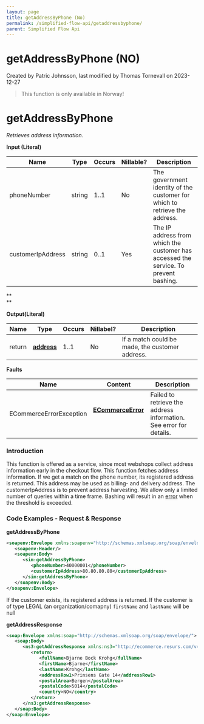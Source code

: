 ```yaml
---
layout: page
title: getAddressByPhone (No)
permalink: /simplified-flow-api/getaddressbyphone/
parent: Simplified Flow Api
---
```



# getAddressByPhone (NO) 
Created by Patric Johnsson, last modified by Thomas Tornevall on
2023-12-27
> This function is only available in Norway!

# getAddressByPhone
*Retrieves address information.*

**Input (Literal)**

| Name              | Type   | Occurs | Nillable? | Description                                                                           |
|-------------------|--------|--------|-----------|---------------------------------------------------------------------------------------|
| phoneNumber       | string | 1..1   | No        | The government identity of the customer for which to retrieve the address.            |
| customerIpAddress | string | 0..1   | Yes       | The IP address from which the customer has accessed the service. To prevent bashing.  |

**  
**

**Output(Literal)**

| Name   | Type                   | Occurs | Nillabel? | Description                                     |
|--------|------------------------|--------|-----------|-------------------------------------------------|
| return | **[address](address)** | 1..1   | No        | If a match could be made, the customer address. |

**Faults**

| Name                    | Content                                  | Description                                                        |
|-------------------------|------------------------------------------|--------------------------------------------------------------------|
| ECommerceErrorException | **[ECommerceError](ecommerceerror)**     | Failed to retrieve the address information. See error for details. |

### Introduction
This function is offered as a service, since most webshops collect
address information early in the checkout flow. This function fetches
address information. If we get a match on the phone number, its
registered address is returned. This address may be used as billing- and
delivery address. The customerIpAddress is to prevent address
harvesting. We allow only a limited number of queries within a time
frame. Bashing will result in an [error](328078) when the threshold is
exceeded.

### Code Examples - Request & Response
**getAddressByPhone**
```xml
<soapenv:Envelope xmlns:soapenv="http://schemas.xmlsoap.org/soap/envelope/" xmlns:sim="http://ecommerce.resurs.com/v4/msg/simplifiedshopflow">
   <soapenv:Header/>
   <soapenv:Body>
      <sim:getAddressByPhone>
         <phoneNumber>40000001</phoneNumber>
         <customerIpAddress>80.80.80.80</customerIpAddress>
      </sim:getAddressByPhone>
   </soapenv:Body>
</soapenv:Envelope>
```

If the customer exists, its registered address is returned. If the
customer is of type LEGAL (an
organization/comapny) `firstName` and `lastName` will be null

**getAddressResponse**
```xml
<soap:Envelope xmlns:soap="http://schemas.xmlsoap.org/soap/envelope/">
   <soap:Body>
      <ns3:getAddressResponse xmlns:ns3="http://ecommerce.resurs.com/v4/msg/simplifiedshopflow" xmlns:ns2="http://ecommerce.resurs.com/v4/msg/exception">
         <return>
            <fullName>Bjarne Bock Krohg</fullName>
            <firstName>Bjarne</firstName>
            <lastName>Krohg</lastName>
            <addressRow1>Prinsens Gate 14</addressRow1>
            <postalArea>Bergen</postalArea>
            <postalCode>5014</postalCode>
            <country>NO</country>
         </return>
      </ns3:getAddressResponse>
   </soap:Body>
</soap:Envelope>
```
